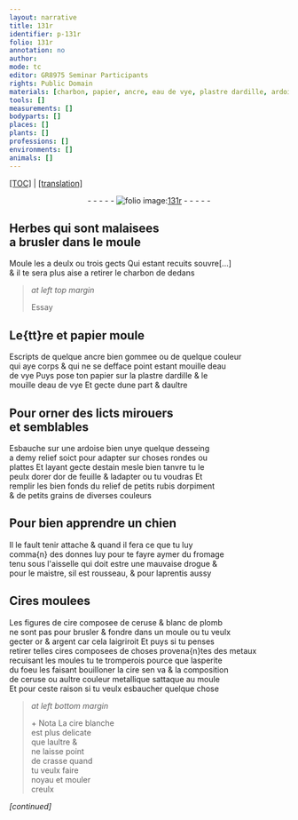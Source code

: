 ```yaml
---
layout: narrative
title: 131r
identifier: p-131r
folio: 131r
annotation: no
author:
mode: tc
editor: GR8975 Seminar Participants
rights: Public Domain
materials: [charbon, papier, ancre, eau de vye, plastre dardille, ardoise, estain, tanvre, or, rubis, orpiment, fromage, Cires, cire, ceruse, blanc de plomb, argent, cires, metaux, cire blanche]
tools: []
measurements: []
bodyparts: []
places: []
plants: []
professions: []
environments: []
animals: []
---
```


<p><a href="{{ site.baseurl }}/diplomatic/">[TOC]</a> | <a href="{{ site.baseurl }}/_texts/p-131r_tl.md/">[translation]</a></p><div class="folio" align="center">- - - - - <a href="http://gallica.bnf.fr/ark:/12148/btv1b10500001g/f267.item.r=" target="_blank"><img src="https://cu-mkp.github.io/2017-workshop-edition/assets/photo-icon.png" alt="folio image: " style="display:inline-block; margin-bottom:-3px;"/>131r</a> - - - - - </div>  
  

## Herbes qui sont malaisees<br/> a brusler dans le moule

 
Moule les a deulx ou trois gects Qui estant recuits souvre[...]<br/> & il te sera plus aise a retirer le <span class="m">charbon</span> de dedans
 
> *at left top margin*
> 
> 
>   Essay
 
 
  

## Le{tt}re et <span class="m">papier</span> moule

 
Escripts de quelque <span class="m">ancre</span> bien gommee ou de quelque couleur<br/> qui aye corps & qui ne se defface point estant mouille d<span class="m">eau<br/> de vye</span> Puys pose ton papier sur la <span class="m">plastre dardille</span> & le<br/> mouille d<span class="m">eau de vye</span> Et gecte dune part & daultre
 
 
  

## Pour orner des licts mirouers<br/> et semblables 

 
Esbauche sur une <span class="m">ardoise</span> bien unye quelque desseing<br/> a demy relief soict pour adapter sur choses rondes ou<br/> plattes Et layant gecte d<span class="m">estain</span> mesle bien <span class="m">tanvre</span> tu le<br/> peulx dorer d<span class="m">or</span> de feuille & ladapter ou tu voudras Et<br/> remplir les <span class="del">bien</span> fonds du relief de petits <span class="m">rubis</span> d<span class="m">orpiment</span><br/> & de petits grains de diverses couleurs
 
 
  

## Pour bien apprendre un chien

 
Il le fault tenir attache & quand il fera ce que tu luy<br/> comma{n} des donnes luy pour te fayre aymer du <span class="m">fromage</span><br/> tenu sous l'aisselle qui doit estre une mauvaise drogue &<br/> pour le maistre, sil est rousseau, & pour laprentis aussy
 
 
  

## <span class="m">Cires</span> moulees

 
Les figures de <span class="m">cire</span> composee de <span class="m">ceruse</span> & <span class="m">blanc de plomb</span><br/> ne sont pas pour brusler & fondre dans un moule ou tu veulx<br/> gecter <span class="m">or</span> & <span class="m">argent</span> car cela laigriroit Et puys si tu penses<br/> retirer telles <span class="m">cires</span> composees de choses provena{n}tes des <span class="m">metaux</span><br/> recuisant les moules tu te tromperois pource que lasperite<br/> du foeu les faisant bouilloner la <span class="m">cire</span> sen va & la composition<br/> de <span class="m">ceruse</span> ou aultre couleur metallique sattaque au moule<br/> Et pour ceste raison si tu veulx esbaucher quelque chose 
 
> *at left bottom margin*
> 
> 
>   \+ Nota La <span class="m">cire blanche</span><br/> est plus delicate<br/> que laultre &<br/> ne laisse point<br/> de crasse quand<br/> tu veulx faire<br/> noyau et mouler<br/> creulx
 
*[continued]*
 
